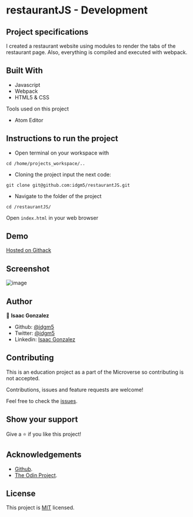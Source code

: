 # restaurantJS - Development

## Project specifications
I created a restaurant website using modules to render the tabs of the restaurant page. Also, everything is compiled and executed with webpack.

## Built With

* Javascript
* Webpack
* HTML5 & CSS

Tools used on this project

- Atom Editor


## Instructions to run the project

+ Open terminal on your workspace with
```
cd /home/projects_workspace/..
```
+ Cloning the project input the next code:
```
git clone git@github.com:idgm5/restaurantJS.git
```
+ Navigate to the folder of the project
```
cd /restaurantJS/
```
Open `index.html` in your web browser

## Demo

[Hosted on Githack ](https://rawcdn.githack.com/idgm5/restaurantJS/4986f2cfa1b4db1f59e5ba959da65ebd4cb9b4ce/dist/index.html)

## Screenshot

![image](https://i.imgur.com/FATgbtG.png)

## Author

👤 **Isaac Gonzalez**

- Github: [@idgm5](https://github.com/idgm5)
- Twitter: [@idgm5](https://twitter.com/idgm5)
- Linkedin: [Isaac Gonzalez](https://www.linkedin.com/in/isaacmunguia)


## Contributing

This is an education project as a part of the Microverse so contributing is not accepted.

Contributions, issues and feature requests are welcome!

Feel free to check the [issues](https://github.com/enelesmai/enumerable-methods/issues).

## Show your support

Give a ⭐️ if you like this project!

## Acknowledgements

+ [Github](http://github.com/).
+ [The Odin Project](theodinproject.com/).

## License

This project is [MIT](lic.url) licensed.
